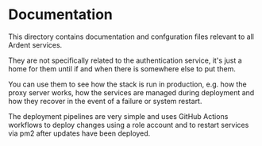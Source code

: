 # Documentation

This directory contains documentation and confguration files relevant to all 
Ardent services.

They are not specifically related to the authentication service, it's just a 
home for them until if and when there is somewhere else to put them.

You can use them to see how the stack is run in production, e.g. how the proxy 
server works, how the services are managed during deployment and how they 
recover in the event of a failure or system restart.

The deployment pipelines are very simple and uses GitHub Actions workflows 
to deploy changes using a role account and to restart services via pm2 after 
updates have been deployed.